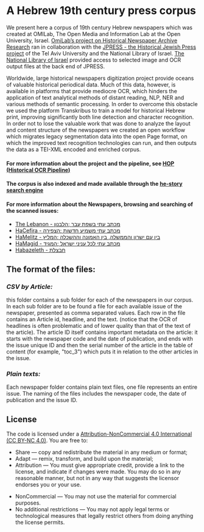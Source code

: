 # A Hebrew 19th century press corpus

We present here a corpus of 19th century Hebrew newspapers which was created at OMILab, The Open Media and Information Lab at the Open University, Israel. 
[OmiLab’s project on Historical Newspaper Archive Research](https://www.openu.ac.il/en/omilab/pages/historicalnewspaper.aspx) ran in collaboration with the [JPRESS - the Historical Jewish Press project](https://web.nli.org.il/sites/JPress/English) of the Tel Aviv University and the National Library of Israel. [The National Library of Israel](https://web.nli.org.il/sites/nli/english/pages/default.aspx) provided access to selected image and OCR output files at the back end of JPRESS. 

Worldwide, large historical newspapers digitization project provide oceans of valuable historical periodical data. Much of this data, however, is available in platforms that provide mediocre OCR, which hinders the application of text analytical methods of distant reading, NLP, NER and various methods of semantic processing. In order to overcome this obstacle we used the platform Transkribus to train a model for historical Hebrew print, improving significantly both line detection and character recognition. In order not to lose the valuable work that was done to analyze the layout and content structure of the newspapers we created an open workflow which migrates legacy segmentation data into the open Page format, on which the improved text recognition technologies can run, and then outputs the data as a TEI-XML encoded and enriched corpus.

#### For more information about the project and the pipeline, see [HOP (Historical OCR Pipeline)](https://github.com/omilab/historical_press/tree/master/OCR_Pipeline)

#### The corpus is also indexed and made available  through the [he-story search engine](https://www.openu.ac.il/he-story/index.html#/)


#### For more information about the Newspapers, browsing and searching of the scanned issues:
- [The Lebanon⁩ - ⁨הלבנון⁩⁩; מכתב עתי בשפת עבר](https://www.nli.org.il/en/newspapers/hlb)
- [HaCefira⁩ - ⁨הצפירה⁩⁩; מכתב עתי משמיע חדשות](https://www.nli.org.il/en/newspapers/hzf)
- [HaMelitz⁩ - ⁨המליץ⁩⁩; בין עם ישרון והממשלה, בין האמונה וההשכלה](https://www.nli.org.il/en/newspapers/hmz)
- [HaMagid⁩ - ⁨המגיד⁩⁩; מכתב עתי לכל עניני ישראל](https://www.nli.org.il/en/newspapers/mgd)
- [Habazeleth⁩ - חבצלת](https://www.nli.org.il/en/newspapers/hzt)


## The format of the files:

### *CSV by Article:*
this folder contains a sub folder for each of the newspapers in our corpus. In each sub folder are to be found a file for each available issue of the newspaper, presented as comma separated values. Each row in the file contains an Article id, headline, and the text. 
(notice that the OCR of headlines is often problematic and of lower quality than that of the text of the article).
The article ID itself contains important metadata on the article: it starts with the newspaper code and the date of publication, and ends with the issue unique ID and then the serial number of the article in the table of content (for example, "toc_3") which puts it in relation to the other articles in the issue.  

### *Plain texts:*
Each newspaper folder contains plain text files, one file represents an entire issue. The naming of the files includes the newspaper code, the date of publication and the issue ID. 

## License
The code is licensed under a [Attribution-NonCommercial 4.0 International (CC BY-NC 4.0)](https://creativecommons.org/licenses/by-nc/4.0/). You are free to:
* Share — copy and redistribute the material in any medium or format; 
* Adapt — remix, transform, and build upon the material; 
* Attribution — You must give appropriate credit, provide a link to the license, and indicate if changes were made. You may do so in any reasonable manner, but not in any way that suggests the licensor endorses you or your use.
- NonCommercial — You may not use the material for commercial purposes.
- No additional restrictions — You may not apply legal terms or technological measures that legally restrict others from doing anything the license permits.

